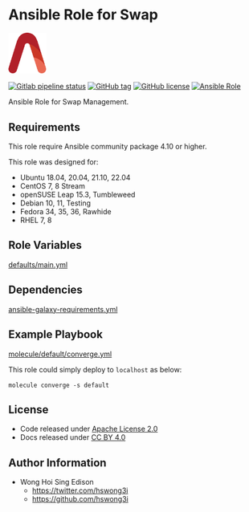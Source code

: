 # Ansible Role for Swap

<img src="/alvistack.svg" width="75" alt="AlviStack">

[![Gitlab pipeline status](https://img.shields.io/gitlab/pipeline/alvistack/ansible-role-swap/master)](https://gitlab.com/alvistack/ansible-role-swap/-/pipelines)
[![GitHub tag](https://img.shields.io/github/tag/alvistack/ansible-role-swap.svg)](https://github.com/alvistack/ansible-role-swap/tags)
[![GitHub license](https://img.shields.io/github/license/alvistack/ansible-role-swap.svg)](https://github.com/alvistack/ansible-role-swap/blob/master/LICENSE)
[![Ansible Role](https://img.shields.io/badge/galaxy-alvistack.swap-blue.svg)](https://galaxy.ansible.com/alvistack/swap)

Ansible Role for Swap Management.

## Requirements

This role require Ansible community package 4.10 or higher.

This role was designed for:

  - Ubuntu 18.04, 20.04, 21.10, 22.04
  - CentOS 7, 8 Stream
  - openSUSE Leap 15.3, Tumbleweed
  - Debian 10, 11, Testing
  - Fedora 34, 35, 36, Rawhide
  - RHEL 7, 8

## Role Variables

[defaults/main.yml](defaults/main.yml)

## Dependencies

[ansible-galaxy-requirements.yml](ansible-galaxy-requirements.yml)

## Example Playbook

[molecule/default/converge.yml](molecule/default/converge.yml)

This role could simply deploy to `localhost` as below:

    molecule converge -s default

## License

  - Code released under [Apache License 2.0](LICENSE)
  - Docs released under [CC BY 4.0](http://creativecommons.org/licenses/by/4.0/)

## Author Information

  - Wong Hoi Sing Edison
      - <https://twitter.com/hswong3i>
      - <https://github.com/hswong3i>
